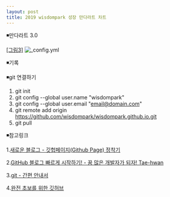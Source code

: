 ```yaml
---
layout: post
title: 2019 wisdompark 성장 만다라트 차트
---
```


◾만다라트 3.0   

[[그림3]](https://wisdompark.github.io/images/2019_만다라트캡쳐_V3.0.PNG)
![_config.yml]({{site.baseurl}}/images/2019_만다라트캡쳐_V3.0.PNG )  

◾기록

◾git 연결하기
1. git init
2. git config --global user.name "wisdompark"
3. git config --global user.email "email@domain.com"
4. git remote add origin https://github.com/wisdompark/wisdompark.github.io.git
5. git pull

◾참고링크

1.[새로운 블로그 - 깃헙페이지(Github Page) 정착기](https://hyungyunlim.github.io/2017-06-11/start-blogging)

2.[GitHub 블로그 빠르게 시작하기! - 꿈 많은 개발자가 되자! Tae-hwan](https://thdev.net/653)

3.[git - 간편 안내서](https://rogerdudler.github.io/git-guide/index.ko.html)

4.[완전 초보를 위한 깃허브](https://nolboo.kim/blog/2013/10/06/github-for-beginner/)
